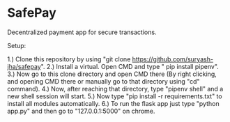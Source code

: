# SafePay
Decentralized payment app for secure transactions.



Setup:

1.) Clone this repository by using "git clone https://github.com/suryash-jha/safepay".
2.) Install a virtual.
    Open CMD and type " pip install pipenv".
3.) Now go to this clone directory and open CMD there (By right clicking, and opening CMD there  or manually go to that directory using "cd" command).
4.) Now, after reaching that directory, type "pipenv shell" and a new shell session will start.
5.) Now type "pip install -r requirements.txt" to install all modules automatically.
6.) To run the flask app just type "python app.py" and then go to "127.0.0.1:5000" on chrome.



